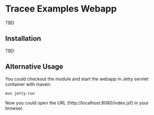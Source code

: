 # Tracee Examples Webapp
TBD
## Installation
TBD
## Alternative Usage
   You could checkout the module and start the webapp in Jetty servlet container with maven:
   
```bash
mvn jetty:run
```

Now you could open the URL (http://localhost:8080/index.jsf) in your browser.